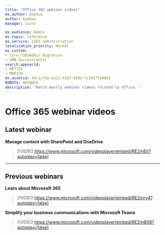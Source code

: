 ```yaml
---
title: "Office 365 webinar videos"
ms.author: kwekua
author: kwekua
manager: scotv

ms.audience: Admin
ms.topic: reference
ms.service: o365-administration
localization_priority: Normal
ms.custom:
- Core_O365Admin_Migration
- SMB_SuccessCenter
search.appverid:
- MET150
- MOE150
ms.assetid: 34c1cfda-5a11-41b7-929d-fc2937fe8b61
ROBOTS: NOINDEX
description: "Watch montly webinar videos related to Office. "
---
```


# Office 365 webinar videos
## Latest webinar
  
**Manage content with SharePoint and OneDrive**
> [!VIDEO https://www.microsoft.com/videoplayer/embed/RE2mEti?autoplay=false]
  
  
****
## Previous webinars

**Learn about Microsoft 365**
> [!VIDEO https://www.microsoft.com/videoplayer/embed/RE2mry4?autoplay=false]
  
  
**Simplify your business communications with Microsoft Teams**
> [!VIDEO https://www.microsoft.com/videoplayer/embed/RE2mBX8?autoplay=false]
  

  

